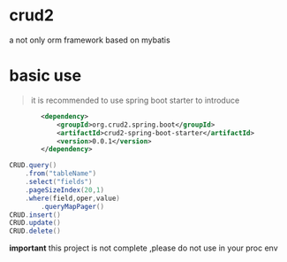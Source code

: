 # crud2
a not only orm framework based on mybatis

# basic use
> it is recommended to use spring boot starter to introduce
``` xml
        <dependency>
            <groupId>org.crud2.spring.boot</groupId>
            <artifactId>crud2-spring-boot-starter</artifactId>
            <version>0.0.1</version>
        </dependency>
```
``` java
CRUD.query()
	.from("tableName")
	.select("fields")
	.pageSizeIndex(20,1)
	.where(field,oper,value)
        .queryMapPager()
CRUD.insert()
CRUD.update()
CRUD.delete()
```

**important**
this project is not complete ,please do not use in your proc env
